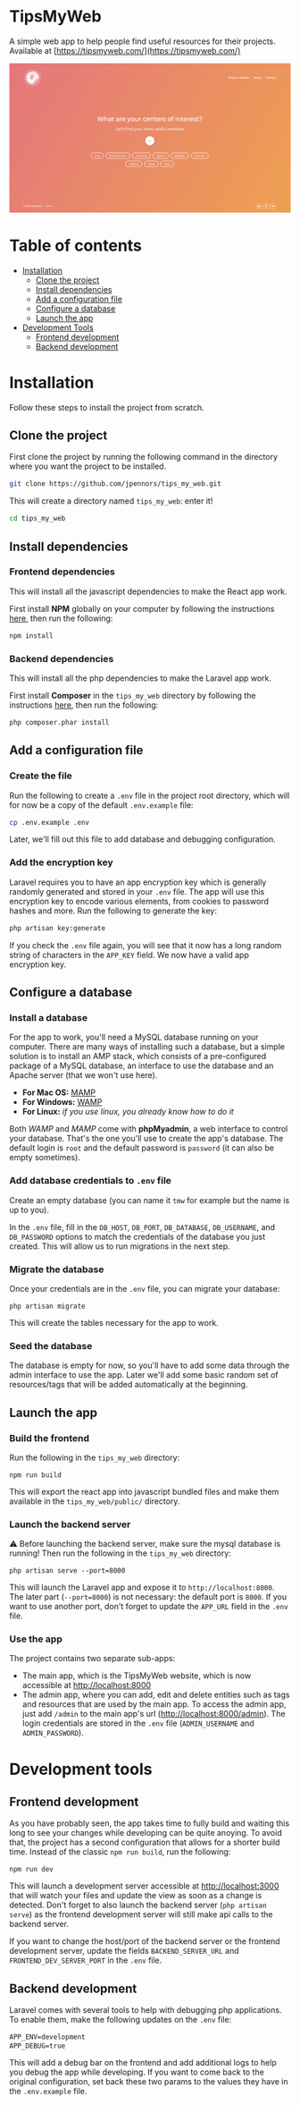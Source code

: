 # TipsMyWeb

A simple web app to help people find useful resources for their projects.
Available at [https://tipsmyweb.com/](https://tipsmyweb.com/)

![Screenshot](documentation/main-app-screenshot.png)

# Table of contents

- [Installation](#installation)
  * [Clone the project](#clone-the-project)
  * [Install dependencies](#install-dependencies)
  * [Add a configuration file](#add-a-configuration-file)
  * [Configure a database](#configure-a-database)
  * [Launch the app](#launch-the-app)
- [Development Tools](#development-tools)
  * [Frontend development](#frontend-development)
  * [Backend development](#backend-development)

# Installation

Follow these steps to install the project from scratch.

## Clone the project

First clone the project by running the following command in the directory where you want the project to be installed.
```bash
git clone https://github.com/jpennors/tips_my_web.git
``` 

This will  create a directory named `tips_my_web`: enter it!
```bash
cd tips_my_web
```

## Install dependencies

### Frontend dependencies

This will install all the javascript dependencies to make the React app work.

First install **NPM** globally on your computer by following the instructions [here](https://www.npmjs.com/get-npm), then run the following:
```bash
npm install
```

### Backend dependencies

This will install all the php dependencies to make the Laravel app work.

First install **Composer** in the `tips_my_web` directory by following the instructions [here](https://getcomposer.org/download/), then run the following:
```bash
php composer.phar install
```

## Add a configuration file

### Create the file
Run the following to create a `.env` file in the project root directory, which will for now be a copy of the default `.env.example` file:
```bash
cp .env.example .env
```

Later, we'll fill out this file to add database and debugging configuration.

### Add the encryption key
Laravel requires you to have an app encryption key which is generally randomly generated and stored in your `.env` file. The app will use this encryption key to encode various elements, from cookies to password hashes and more. Run the following to generate the key:

```bash
php artisan key:generate
```

If you check the `.env` file again, you will see that it now has a long random string of characters in the `APP_KEY` field. We now have a valid app encryption key.

## Configure a database

### Install a database

For the app to work, you'll need a MySQL database running on your computer. There are many ways of installing such a database, but a simple solution is to install an AMP stack, which consists of a pre-configured package of a MySQL database, an interface to use the database and an Apache server (that we won't use here).

- **For Mac OS:** [MAMP](https://www.mamp.info/en/mamp/)
- **For Windows:** [WAMP](http://www.wampserver.com/)
- **For Linux:** *if you use linux, you already know how to do it*

Both *WAMP* and *MAMP* come with **phpMyadmin**, a web interface to control your database. That's the one you'll use to create the app's database. The default login is `root` and the default password is `password` (it can also be empty sometimes).

### Add database credentials to `.env` file

Create an empty database (you can name it `tmw` for example but the name is up to you).

In the `.env` file, fill in the `DB_HOST`, `DB_PORT`, `DB_DATABASE`, `DB_USERNAME`, and `DB_PASSWORD` options to match the credentials of the database you just created. This will allow us to run migrations in the next step.

### Migrate the database

Once your credentials are in the `.env` file, you can migrate your database:
```
php artisan migrate
```

This will create the tables necessary for the app to work.

### Seed the database

The database is empty for now, so you'll have to add some data through the admin interface to use the app. Later we'll add some basic random set of resources/tags that will be added automatically at the beginning.

## Launch the app

### Build the frontend

Run the following in the `tips_my_web` directory:
```
npm run build
```

This will export the react app into javascript bundled files and make them available in the `tips_my_web/public/` directory.


### Launch the backend server

⚠️ Before launching the backend server, make sure the mysql database is running! Then run the following in the `tips_my_web` directory:
```
php artisan serve --port=8000
```

This will launch the Laravel app and expose it to `http://localhost:8000`. The later part (`--port=8000`) is not necessary: the default port is `8000`. If you want to use another port, don't forget to update the `APP_URL` field in the `.env` file.

### Use the app

The project contains two separate sub-apps:
- The main app, which is the TipsMyWeb website, which is now accessible at [http://localhost:8000](http://localhost:8000)
- The admin app, where you can add, edit and delete entities such as tags and resources that are used by the main app. To access the admin app, just add `/admin` to the main app's url ([http://localhost:8000/admin](http://localhost:8000/admin)). The login credentials are stored in the `.env` file (`ADMIN_USERNAME` and `ADMIN_PASSWORD`).

# Development tools

## Frontend development

As you have probably seen, the app takes time to fully build and waiting this long to see your changes while developing can be quite anoying. To avoid that, the project has a second configuration that allows for a shorter build time. Instead of the classic `npm run build`, run the following:
```
npm run dev
```
This will launch a development server accessible at [http://localhost:3000](http://localhost:3000) that will watch your files and update the view as soon as a change is detected. Don't forget to also launch the backend server (`php artisan serve`) as the frontend development server will still make api calls to the backend server.

If you want to change the host/port of the backend server or the frontend development server, update the fields `BACKEND_SERVER_URL` and `FRONTEND_DEV_SERVER_PORT` in the `.env` file.

## Backend development

Laravel comes with several tools to help with debugging php applications. To enable them, make the following updates on the `.env` file:
```
APP_ENV=development
APP_DEBUG=true
```

This will add a debug bar on the frontend and add additional logs to help you debug the app while developing. If you want to come back to the original configuration, set back these two params to the values they have in the `.env.example` file.
